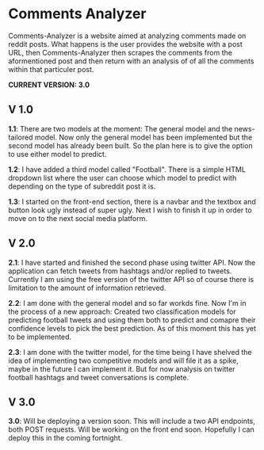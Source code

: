 # Comments Analyzer
Comments-Analyzer is a website aimed at analyzing comments made on reddit posts. What happens is the user provides the website with a post URL, then Comments-Analyzer then scrapes
the comments from the aformentioned post and then return with an analysis of of all the comments within that particuler post. 

**CURRENT VERSION: 3.0**

## V 1.0
**1.1**:  There are two models at the moment: The general model and the news-tailored model. Now only the general model has been implemented but the second model has already been built. So the plan here is to give the option to use either model to predict.

**1.2**: I have added a third model called "Football". There is a simple HTML dropdown list where the user can choose which model to predict with depending on the type of subreddit post it is. 

**1.3**: I started on the front-end section, there is a navbar and the textbox and button look ugly instead of super ugly. Next I wish to finish it up in order to move on to the next social media platform.

## V 2.0
**2.1**: I have started and finished the second phase using twitter API. Now the application can fetch tweets from hashtags and/or replied to tweets. Currently I am using the free version of the twitter API so of course there is limitation to the amount of information retrieved.  

**2.2**: I am done with the general model and so far workds fine. Now I'm in the process of a new approach: Created two classification models for predicting football tweets and using them both to predict and comapre their confidence levels to pick the best prediction. As of this moment this has yet to be implemented.

**2.3**: I am done with the twitter model, for the time being I have shelved the idea of implementing two competitive models and will file it as a spike, maybe in the future I can implement it. But for now analysis on twitter football hashtags and tweet conversations is complete.

## V 3.0
**3.0**: Will be deploying a version soon. This will include a two API endpoints, both POST requests. Will be working on the front end soon. Hopefully I can deploy this in the coming fortnight.
